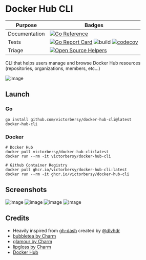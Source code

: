 # Docker Hub CLI

|Purpose        | Badges |
|---------------|--------|
| Documentation |[![Go Reference](https://pkg.go.dev/badge/github.com/victorbersy/docker-hub-cli.svg)](https://pkg.go.dev/github.com/victorbersy/docker-hub-cli)|
| Tests         |[![Go Report Card](https://goreportcard.com/badge/github.com/victorbersy/docker-hub-cli)](https://goreportcard.com/report/github.com/victorbersy/docker-hub-cli) ![build](https://github.com/VictorBersy/docker-hub-cli/actions/workflows/build.yml/badge.svg) [![codecov](https://codecov.io/github/victorbersy/docker-hub-cli/branch/main/graph/badge.svg?token=ODN9OUF0A4)](https://codecov.io/github/victorbersy/docker-hub-cli)|
| Triage        |[![Open Source Helpers](https://www.codetriage.com/victorbersy/docker-hub-cli/badges/users.svg)](https://www.codetriage.com/victorbersy/docker-hub-cli)|

CLI that helps users manage and browse Docker Hub resources (repositories, organizations, members, etc...)

![image](https://user-images.githubusercontent.com/2109178/180596993-6b6638d8-6dfb-4a84-9bc8-172f282e8af3.png)

## Launch

### Go
```console
go install github.com/victorbersy/docker-hub-cli@latest
docker-hub-cli
```
### Docker
```console
# Docker Hub
docker pull victorbersy/docker-hub-cli:latest
docker run --rm -it victorbersy/docker-hub-cli

# Github Container Registry
docker pull ghcr.io/victorbersy/docker-hub-cli:latest
docker run --rm -it ghcr.io/victorbersy/docker-hub-cli
```
## Screenshots

![image](https://user-images.githubusercontent.com/2109178/180597089-22be7878-8a27-4fe6-8401-be28cc26fa0b.png)
![image](https://user-images.githubusercontent.com/2109178/180597084-c1e26447-91ce-4b82-994f-481886776fad.png)
![image](https://user-images.githubusercontent.com/2109178/180597083-66beebdb-3b60-401f-ab78-343b866b3986.png)
![image](https://user-images.githubusercontent.com/2109178/180597082-180ff55a-18e1-4056-83a9-26694c1fcc23.png)

## Credits

- Heavily inspired from [gh-dash](https://github.com/dlvhdr/gh-dash/) created by [@dlvhdr](https://github.com/dlvhdr/)
- [bubbletea by Charm](https://github.com/charmbracelet/bubbletea)
- [glamour by Charm](https://github.com/charmbracelet/glamour)
- [lipgloss by Charm](https://github.com/charmbracelet/lipgloss)
- [Docker Hub](https://hub.docker.com/)
